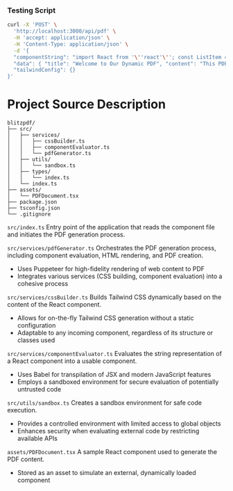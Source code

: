 ### Testing Script
```bash
curl -X 'POST' \
  'http://localhost:3000/api/pdf' \
  -H 'accept: application/json' \
  -H 'Content-Type: application/json' \
  -d '{
  "componentString": "import React from '\''react'\''; const ListItem = ({ children }) => ( <li className='\''mb-2 text-red-500'\''>{children}</li> ); const PDFDocument = ({ title, content, items }) => ( <html> <head> <style id='\''tailwind-css'\''></style> </head> <body> <div className='\''p-8'\''> <h1 className='\''text-2xl font-bold mb-4'\''>{title}</h1> <p className='\''mb-4'\''>{content}</p> <ul className='\''list-disc pl-5'\''> {items.map((item, index) => ( <ListItem key={index}>{item}</ListItem> ))} </ul> </div> </body> </html> ); export default PDFDocument;",
  "data": { "title": "Welcome to Our Dynamic PDF", "content": "This PDF is generated with a dynamically loaded React component and Tailwind CSS.", "items": ["Dynamic Item 1", "Dynamic Item 2", "Dynamic Item 3"] },
  "tailwindConfig": {}
}'
```

# Project Source Description
```
blitzpdf/
├── src/
│   ├── services/
│   │   ├── cssBuilder.ts
│   │   ├── componentEvaluator.ts
│   │   └── pdfGenerator.ts
│   ├── utils/
│   │   └── sandbox.ts
│   ├── types/
│   │   └── index.ts
│   └── index.ts
├── assets/
│   └── PDFDocument.tsx
├── package.json
├── tsconfig.json
└── .gitignore
```

`src/index.ts`
Entry point of the application that reads the component file and initiates the PDF generation process.

`src/services/pdfGenerator.ts`
Orchestrates the PDF generation process, including component evaluation, HTML rendering, and PDF creation.
* Uses Puppeteer for high-fidelity rendering of web content to PDF
* Integrates various services (CSS building, component evaluation) into a cohesive process

`src/services/cssBuilder.ts`
Builds Tailwind CSS dynamically based on the content of the React component.
* Allows for on-the-fly Tailwind CSS generation without a static configuration
* Adaptable to any incoming component, regardless of its structure or classes used

`src/services/componentEvaluator.ts`
Evaluates the string representation of a React component into a usable component.
* Uses Babel for transpilation of JSX and modern JavaScript features
* Employs a sandboxed environment for secure evaluation of potentially untrusted code

`src/utils/sandbox.ts`
Creates a sandbox environment for safe code execution.
* Provides a controlled environment with limited access to global objects
* Enhances security when evaluating external code by restricting available APIs

`assets/PDFDocument.tsx`
A sample React component used to generate the PDF content.
* Stored as an asset to simulate an external, dynamically loaded component
